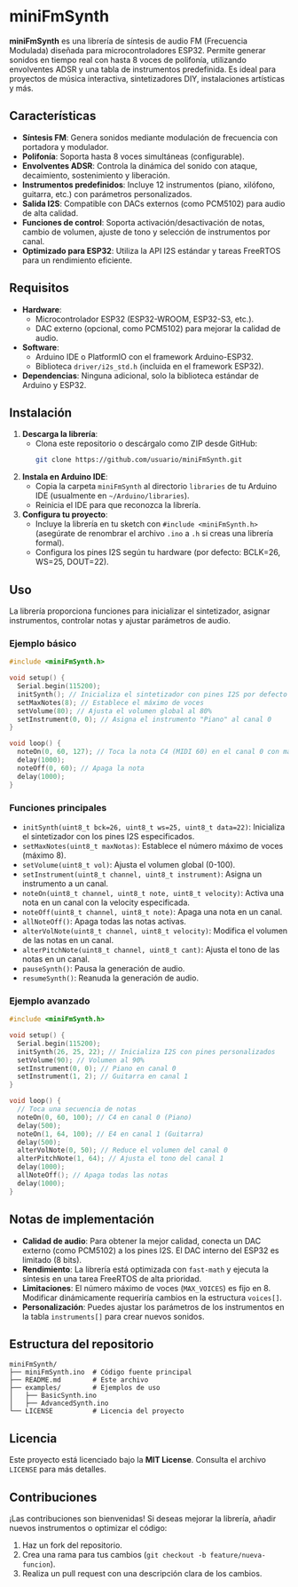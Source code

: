 # miniFmSynth

**miniFmSynth** es una librería de síntesis de audio FM (Frecuencia Modulada) diseñada para microcontroladores ESP32. Permite generar sonidos en tiempo real con hasta 8 voces de polifonía, utilizando envolventes ADSR y una tabla de instrumentos predefinida. Es ideal para proyectos de música interactiva, sintetizadores DIY, instalaciones artísticas y más.

## Características

- **Síntesis FM**: Genera sonidos mediante modulación de frecuencia con portadora y modulador.
- **Polifonía**: Soporta hasta 8 voces simultáneas (configurable).
- **Envolventes ADSR**: Controla la dinámica del sonido con ataque, decaimiento, sostenimiento y liberación.
- **Instrumentos predefinidos**: Incluye 12 instrumentos (piano, xilófono, guitarra, etc.) con parámetros personalizados.
- **Salida I2S**: Compatible con DACs externos (como PCM5102) para audio de alta calidad.
- **Funciones de control**: Soporta activación/desactivación de notas, cambio de volumen, ajuste de tono y selección de instrumentos por canal.
- **Optimizado para ESP32**: Utiliza la API I2S estándar y tareas FreeRTOS para un rendimiento eficiente.

## Requisitos

- **Hardware**:
  - Microcontrolador ESP32 (ESP32-WROOM, ESP32-S3, etc.).
  - DAC externo (opcional, como PCM5102) para mejorar la calidad de audio.
- **Software**:
  - Arduino IDE o PlatformIO con el framework Arduino-ESP32.
  - Biblioteca `driver/i2s_std.h` (incluida en el framework ESP32).
- **Dependencias**: Ninguna adicional, solo la biblioteca estándar de Arduino y ESP32.

## Instalación

1. **Descarga la librería**:
   - Clona este repositorio o descárgalo como ZIP desde GitHub:
     ```bash
     git clone https://github.com/usuario/miniFmSynth.git
     ```
2. **Instala en Arduino IDE**:
   - Copia la carpeta `miniFmSynth` al directorio `libraries` de tu Arduino IDE (usualmente en `~/Arduino/libraries`).
   - Reinicia el IDE para que reconozca la librería.
3. **Configura tu proyecto**:
   - Incluye la librería en tu sketch con `#include <miniFmSynth.h>` (asegúrate de renombrar el archivo `.ino` a `.h` si creas una librería formal).
   - Configura los pines I2S según tu hardware (por defecto: BCLK=26, WS=25, DOUT=22).

## Uso

La librería proporciona funciones para inicializar el sintetizador, asignar instrumentos, controlar notas y ajustar parámetros de audio.

### Ejemplo básico

```cpp
#include <miniFmSynth.h>

void setup() {
  Serial.begin(115200);
  initSynth(); // Inicializa el sintetizador con pines I2S por defecto
  setMaxNotes(8); // Establece el máximo de voces
  setVolume(80); // Ajusta el volumen global al 80%
  setInstrument(0, 0); // Asigna el instrumento "Piano" al canal 0
}

void loop() {
  noteOn(0, 60, 127); // Toca la nota C4 (MIDI 60) en el canal 0 con máxima velocity
  delay(1000);
  noteOff(0, 60); // Apaga la nota
  delay(1000);
}
```

### Funciones principales

- `initSynth(uint8_t bck=26, uint8_t ws=25, uint8_t data=22)`: Inicializa el sintetizador con los pines I2S especificados.
- `setMaxNotes(uint8_t maxNotas)`: Establece el número máximo de voces (máximo 8).
- `setVolume(uint8_t vol)`: Ajusta el volumen global (0-100).
- `setInstrument(uint8_t channel, uint8_t instrument)`: Asigna un instrumento a un canal.
- `noteOn(uint8_t channel, uint8_t note, uint8_t velocity)`: Activa una nota en un canal con la velocity especificada.
- `noteOff(uint8_t channel, uint8_t note)`: Apaga una nota en un canal.
- `allNoteOff()`: Apaga todas las notas activas.
- `alterVolNote(uint8_t channel, uint8_t velocity)`: Modifica el volumen de las notas en un canal.
- `alterPitchNote(uint8_t channel, uint8_t cant)`: Ajusta el tono de las notas en un canal.
- `pauseSynth()`: Pausa la generación de audio.
- `resumeSynth()`: Reanuda la generación de audio.

### Ejemplo avanzado

```cpp
#include <miniFmSynth.h>

void setup() {
  Serial.begin(115200);
  initSynth(26, 25, 22); // Inicializa I2S con pines personalizados
  setVolume(90); // Volumen al 90%
  setInstrument(0, 0); // Piano en canal 0
  setInstrument(1, 2); // Guitarra en canal 1
}

void loop() {
  // Toca una secuencia de notas
  noteOn(0, 60, 100); // C4 en canal 0 (Piano)
  delay(500);
  noteOn(1, 64, 100); // E4 en canal 1 (Guitarra)
  delay(500);
  alterVolNote(0, 50); // Reduce el volumen del canal 0
  alterPitchNote(1, 64); // Ajusta el tono del canal 1
  delay(1000);
  allNoteOff(); // Apaga todas las notas
  delay(1000);
}
```

## Notas de implementación

- **Calidad de audio**: Para obtener la mejor calidad, conecta un DAC externo (como PCM5102) a los pines I2S. El DAC interno del ESP32 es limitado (8 bits).
- **Rendimiento**: La librería está optimizada con `fast-math` y ejecuta la síntesis en una tarea FreeRTOS de alta prioridad.
- **Limitaciones**: El número máximo de voces (`MAX_VOICES`) es fijo en 8. Modificar dinámicamente requeriría cambios en la estructura `voices[]`.
- **Personalización**: Puedes ajustar los parámetros de los instrumentos en la tabla `instruments[]` para crear nuevos sonidos.

## Estructura del repositorio

```
miniFmSynth/
├── miniFmSynth.ino  # Código fuente principal
├── README.md        # Este archivo
├── examples/        # Ejemplos de uso
│   ├── BasicSynth.ino
│   ├── AdvancedSynth.ino
└── LICENSE          # Licencia del proyecto
```

## Licencia

Este proyecto está licenciado bajo la **MIT License**. Consulta el archivo `LICENSE` para más detalles.

## Contribuciones

¡Las contribuciones son bienvenidas! Si deseas mejorar la librería, añadir nuevos instrumentos o optimizar el código:
1. Haz un fork del repositorio.
2. Crea una rama para tus cambios (`git checkout -b feature/nueva-funcion`).
3. Realiza un pull request con una descripción clara de los cambios.

